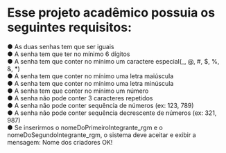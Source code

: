 <h1>Esse projeto acadêmico possuia os seguintes requisitos:</h1>

● As duas senhas tem que ser iguais <br>
● A senha tem que ter no mínimo 6 dígitos <br>
● A senha tem que conter no mínimo um caractere especial(_, @, #, $, %, &, *) <br>
● A senha tem que conter no mínimo uma letra maiúscula <br>
● A senha tem que conter no mínimo uma letra minúscula <br>
● A senha tem que conter no mínimo um número <br>
● A senha não pode conter 3 caracteres repetidos <br>
● A senha não pode conter sequência de números (ex: 123, 789) <br>
● A senha não pode conter sequência decrescente de números (ex: 321, 987) <br>
● Se inserirmos o nomeDoPrimeiroIntegrante_rgm e o nomeDoSegundoIntegrante_rgm, 
o sistema deve aceitar e exibir a mensagem: Nome dos criadores OK!
